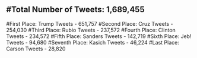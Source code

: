 #Total Number of Tweets: 1,689,455 
---
#First Place: Trump Tweets - 651,757
#Second Place: Cruz Tweets - 254,030
#Third Place: Rubio Tweets - 237,572
#Fourth Place: Clinton Tweets - 234,572
#Fifth Place: Sanders Tweets - 142,719
#Sixth Place: Jeb! Tweets - 94,680
#Seventh Place: Kasich Tweets - 46,224
#Last Place: Carson Tweets - 28,820
